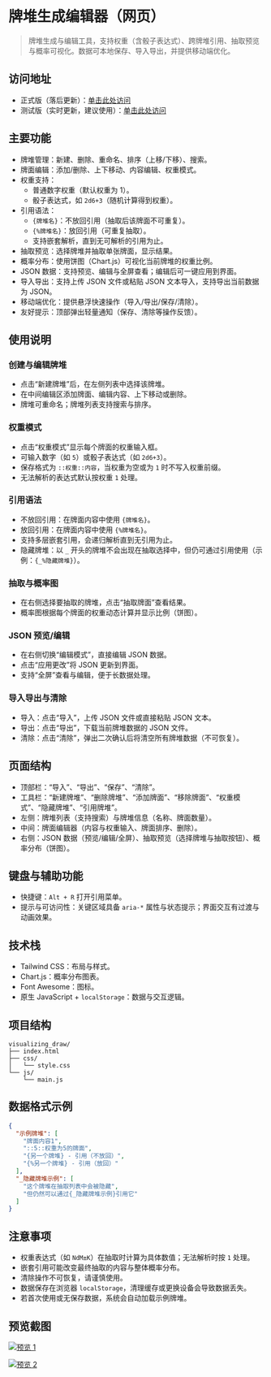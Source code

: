 # 牌堆生成编辑器（网页）

> 牌堆生成与编辑工具，支持权重（含骰子表达式）、跨牌堆引用、抽取预览与概率可视化。数据可本地保存、导入导出，并提供移动端优化。

## 访问地址

- 正式版（落后更新）：[单击此处访问](https://draw.snoweven.com/)
- 测试版（实时更新，建议使用）：[单击此处访问](https://neutrdice.github.io/visualizing_draw/)


## 主要功能

- 牌堆管理：新建、删除、重命名、排序（上移/下移）、搜索。
- 牌面编辑：添加/删除、上下移动、内容编辑、权重模式。
- 权重支持：
  - 普通数字权重（默认权重为 1）。
  - 骰子表达式，如 `2d6+3`（随机计算得到权重）。
- 引用语法：
  - `{牌堆名}`：不放回引用（抽取后该牌面不可重复）。
  - `{%牌堆名}`：放回引用（可重复抽取）。
  - 支持嵌套解析，直到无可解析的引用为止。
- 抽取预览：选择牌堆并抽取单张牌面，显示结果。
- 概率分布：使用饼图（Chart.js）可视化当前牌堆的权重比例。
- JSON 数据：支持预览、编辑与全屏查看；编辑后可一键应用到界面。
- 导入导出：支持上传 JSON 文件或粘贴 JSON 文本导入，支持导出当前数据为 JSON。
- 移动端优化：提供悬浮快速操作（导入/导出/保存/清除）。
- 友好提示：顶部弹出轻量通知（保存、清除等操作反馈）。

## 使用说明

### 创建与编辑牌堆

- 点击“新建牌堆”后，在左侧列表中选择该牌堆。
- 在中间编辑区添加牌面、编辑内容、上下移动或删除。
- 牌堆可重命名；牌堆列表支持搜索与排序。

### 权重模式

- 点击“权重模式”显示每个牌面的权重输入框。
- 可输入数字（如 `5`）或骰子表达式（如 `2d6+3`）。
- 保存格式为 `::权重::内容`，当权重为空或为 `1` 时不写入权重前缀。
- 无法解析的表达式默认按权重 `1` 处理。

### 引用语法

- 不放回引用：在牌面内容中使用 `{牌堆名}`。
- 放回引用：在牌面内容中使用 `{%牌堆名}`。
- 支持多层嵌套引用，会递归解析直到无引用为止。
- 隐藏牌堆：以 `_` 开头的牌堆不会出现在抽取选择中，但仍可通过引用使用（示例：`{_%隐藏牌堆}`）。

### 抽取与概率图

- 在右侧选择要抽取的牌堆，点击“抽取牌面”查看结果。
- 概率图根据每个牌面的权重动态计算并显示比例（饼图）。

### JSON 预览/编辑

- 在右侧切换“编辑模式”，直接编辑 JSON 数据。
- 点击“应用更改”将 JSON 更新到界面。
- 支持“全屏”查看与编辑，便于长数据处理。

### 导入导出与清除

- 导入：点击“导入”，上传 JSON 文件或直接粘贴 JSON 文本。
- 导出：点击“导出”，下载当前牌堆数据的 JSON 文件。
- 清除：点击“清除”，弹出二次确认后将清空所有牌堆数据（不可恢复）。

## 页面结构

- 顶部栏：“导入”、“导出”、“保存”、“清除”。
- 工具栏：“新建牌堆”、“删除牌堆”、“添加牌面”、“移除牌面”、“权重模式”、“隐藏牌堆”、“引用牌堆”。
- 左侧：牌堆列表（支持搜索）与牌堆信息（名称、牌面数量）。
- 中间：牌面编辑器（内容与权重输入、牌面排序、删除）。
- 右侧：JSON 数据（预览/编辑/全屏）、抽取预览（选择牌堆与抽取按钮）、概率分布（饼图）。

## 键盘与辅助功能

- 快捷键：`Alt + R` 打开引用菜单。
- 提示与可访问性：关键区域具备 `aria-*` 属性与状态提示；界面交互有过渡与动画效果。

## 技术栈

- Tailwind CSS：布局与样式。
- Chart.js：概率分布图表。
- Font Awesome：图标。
- 原生 JavaScript + `localStorage`：数据与交互逻辑。

## 项目结构

```text
visualizing_draw/
├── index.html
├── css/
│   └── style.css
└── js/
    └── main.js
```

## 数据格式示例

```json
{
  "示例牌堆": [
    "牌面内容1",
    "::5::权重为5的牌面",
    "{另一个牌堆} - 引用（不放回）",
    "{%另一个牌堆} - 引用（放回）"
  ],
  "_隐藏牌堆示例": [
    "这个牌堆在抽取列表中会被隐藏",
    "但仍然可以通过{_隐藏牌堆示例}引用它"
  ]
}
```

## 注意事项

- 权重表达式（如 `NdM±K`）在抽取时计算为具体数值；无法解析时按 `1` 处理。
- 嵌套引用可能改变最终抽取的内容与整体概率分布。
- 清除操作不可恢复，请谨慎使用。
- 数据保存在浏览器 `localStorage`，清理缓存或更换设备会导致数据丢失。
- 若首次使用或无保存数据，系统会自动加载示例牌堆。

## 预览截图

[![预览 1](http://qiniu.snoweven.com/2025-10-28/1761648405-51195-image.png)](http://qiniu.snoweven.com/2025-10-28/1761648405-51195-image.png)

[![预览 2](http://qiniu.snoweven.com/2025-10-28/1761648433-974701-image.png)](http://qiniu.snoweven.com/2025-10-28/1761648433-974701-image.png)